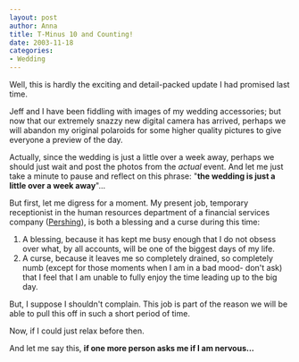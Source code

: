 ```yaml
--- 
layout: post
author: Anna
title: T-Minus 10 and Counting!
date: 2003-11-18
categories: 
- Wedding
---
```


Well, this is hardly the exciting and detail-packed update I had promised last time.

Jeff and I have been fiddling with images of my wedding accessories; but now that our extremely snazzy new digital camera has arrived, perhaps we will abandon my original polaroids for some higher quality pictures to give everyone a preview of the day.

Actually, since the wedding is just a little over a week away, perhaps we should just wait and post the photos from the _actual_ event. And let me just take a minute to pause and reflect on this phrase: "**the wedding is just a little over a week away**"...

But first, let me digress for a moment. My present job, temporary receptionist in the human resources department of a financial services company ([Pershing][1]), is both a blessing and a curse during this time:

1. A blessing, because it has kept me busy enough that I do not obsess over what, by all accounts, will be one of the biggest days of my life.
2. A curse, because it leaves me so completely drained, so completely numb (except for those moments when I am in a bad mood- don't ask) that I feel that I am unable to fully enjoy the time leading up to the big day.

But, I suppose I shouldn't complain. This job is part of the reason we will be able to pull this off in such a short period of time.

Now, if I could just relax before then.

And let me say this, **if one more person asks me if I am nervous...**

[1]: http://www.pershing.com

